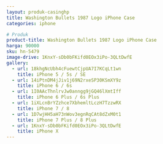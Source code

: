 ```yaml
---
layout: produk-casinghp
title: Washington Bullets 1987 Logo iPhone Case
categories: iphone

# Produk
product-title: Washington Bullets 1987 Logo iPhone Case
harga: 90000
sku: hn-5479
image-drive: 1KnxY-sDb0bFKifd0EOx3iPo-3QLtDwfE
gallery:
  - url: 18khgNcUbh4cFuewtCjpUA7I7KCqLt1wn
    title: iPhone 5 / 5s / SE
  - url: 14iPtnDM4jJiv1j69N2rxeSP30KSmXY9z
    title: iPhone 6 / 6s
  - url: 1I0AAcThnlrvJw0anngg9jGQ46lXmtIff
    title: iPhone 6 Plus / 6s Plus
  - url: 1iXLcnBrYZzhce7XbhemltLczH7TzzwRX
    title: iPhone 7 / 8
  - url: 1D7wjHH5aH73nWov3egnRqCAt8dZxM0t1
    title: iPhone 7 Plus / 8 Plus
  - url: 1KnxY-sDb0bFKifd0EOx3iPo-3QLtDwfE
    title: iPhone X
---
```

